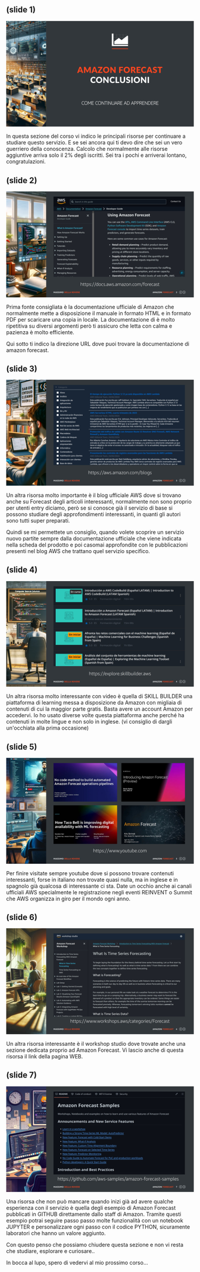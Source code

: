 ## (slide 1)

![slide](../images/it-amazon-forecast-07-02-001.jpg)

In questa sezione del corso vi indico le principali risorse per continuare a studiare questo servizio. E se sei ancora qui ti devo dire che sei un vero guerriero della conoscenza. Calcolo che normalmente alle risorse aggiuntive arriva solo il 2% degli iscritti. Sei tra i pochi e arriverai lontano, congratulazioni.

## (slide 2)

![slide](../images/it-amazon-forecast-07-02-002.jpg)

Prima fonte consigliata è la documentazione ufficiale di Amazon che normalmente mette a disposizione il manuale in formato HTML e in formato PDF per scaricare una copia in locale. La documentazione di è molto ripetitiva su diversi argomenti però ti assicuro che letta con calma e pazienza è molto efficiente.

Qui sotto ti indico la direzione URL dove puoi trovare la documentazione di amazon forecast.

## (slide 3)

![slide](../images/it-amazon-forecast-07-02-003.jpg)

Un altra risorsa molto importante è il blog ufficiale AWS dove si trovano anche su Forecast degli articoli interessanti, normalmente non sono proprio per utenti entry diciamo, però se si conosce già il servizio di base si possono studiare degli approfondimenti interessanti, in quanti gli autori sono tutti super preparati.

Quindi se mi permettete un consiglio, quando volete scoprire un servizio nuovo partite sempre dalla documentazione ufficiale che viene indicata nella scheda del prodotto e poi casomai approfondite con le pubblicazioni presenti nel blog AWS che trattano quel servizio specifico.

## (slide 4)

![slide](../images/it-amazon-forecast-07-02-004.jpg)

Un altra risorsa molto interessante con video è quella di SKILL BUILDER una piattaforma di learning messa a disposizione da Amazon con migliaia di contenuti di cui la maggior parte gratis. Basta avere un account Amazon per accedervi. Io ho usato diverse volte questa piattaforma anche perché ha contenuti in molte lingue e non solo in inglese. (vi consiglio di dargli un'occhiata alla prima occasione)

## (slide 5)

![slide](../images/it-amazon-forecast-07-02-005.jpg)

Per finire visitate sempre youtube dove si possono trovare contenuti interessanti, forse in italiano non trovate quasi nulla, ma in inglese e in spagnolo già qualcosa di interessante ci sta.
Date un occhio anche ai canali ufficiali AWS specialmente le registrazione negli eventi REINVENT o Summit che AWS organizza in giro per il mondo ogni anno.

## (slide 6)

![slide](../images/it-amazon-forecast-07-02-006.jpg)

Un altra risorsa interessante è il workshop studio dove trovate anche una sezione dedicata proprio ad Amazon Forecast. Vi lascio anche di questa risorsa il link della pagina WEB.

## (slide 7)

![slide](../images/it-amazon-forecast-07-02-007.jpg)

Una risorsa che non può mancare quando inizi già ad avere qualche esperienza con il servizio è quella degli esempio di Amazon Forecast pubblicati in GITHUB direttamente dallo staff di Amazon.
Tramite questi esempio potrai seguire passo passo molte funzionalità con un notebook JUPYTER e personalizzare ogni passo con il codice PYTHON, sicuramente laboratori che hanno un valore aggiunto.

Con questo penso che possiamo chiudere questa sezione e non vi resta che studiare, esplorare e curiosare..

In bocca al lupo, spero di vedervi al mio prossimo corso...